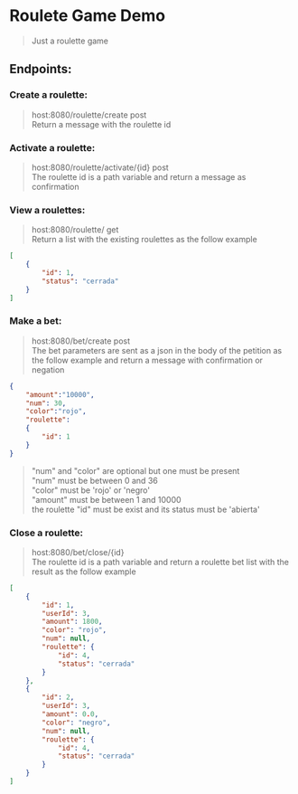 # Roulete Game Demo
> Just a roulette game
## Endpoints:
### Create a roulette:
>host:8080/roulette/create  post      
>Return a message with the roulette id  
### Activate a roulette:
>host:8080/roulette/activate/{id}   post            
>The roulette id is a path variable and return a message as confirmation
### View a roulettes:
>host:8080/roulette/    get   
>Return a list with the existing roulettes as the follow example
```json
[
    {
        "id": 1,
        "status": "cerrada"
    }
]
```
### Make a bet:
>host:8080/bet/create  post  
>The bet parameters are sent as a json in the body of the petition as the follow example and return a message with confirmation or negation  
```json
{
    "amount":"10000",
    "num": 30,     
    "color":"rojo",  
    "roulette": 
    {
        "id": 1
    }
}
```
> "num" and "color" are optional but one must be present   
> "num" must be between 0 and 36  
> "color" must be 'rojo' or 'negro'  
> "amount" must be between 1 and 10000  
> the roulette "id" must be exist and its status must be 'abierta'  
### Close a roulette:
>host:8080/bet/close/{id}  
>The roulette id is a path variable and return a roulette bet list with the result as the follow example
```json
[
    {
        "id": 1,
        "userId": 3,
        "amount": 1800,
        "color": "rojo",
        "num": null,
        "roulette": {
            "id": 4,
            "status": "cerrada"
        }
    },
    {
        "id": 2,
        "userId": 3,
        "amount": 0.0,
        "color": "negro",
        "num": null,
        "roulette": {
            "id": 4,
            "status": "cerrada"
        }
    }
]
```
